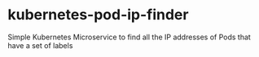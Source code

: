 # kubernetes-pod-ip-finder
Simple Kubernetes Microservice to find all the IP addresses of Pods that have a set of labels
